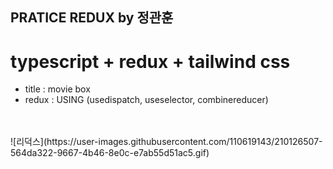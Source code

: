 ## PRATICE REDUX by 정관훈
# typescript + redux + tailwind css

* title : movie box 
* redux : USING (usedispatch, useselector, combinereducer)
<br>
<br>
![리덕스](https://user-images.githubusercontent.com/110619143/210126507-564da322-9667-4b46-8e0c-e7ab55d51ac5.gif)
